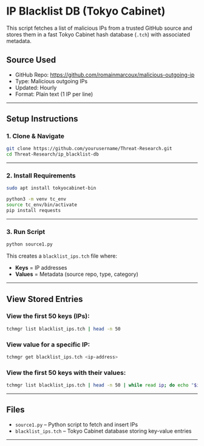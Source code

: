
# IP Blacklist DB (Tokyo Cabinet)

This script fetches a list of malicious IPs from a trusted GitHub source and stores them in a fast Tokyo Cabinet hash database (`.tch`) with associated metadata.

## Source Used

- GitHub Repo: https://github.com/romainmarcoux/malicious-outgoing-ip  
- Type: Malicious outgoing IPs  
- Updated: Hourly  
- Format: Plain text (1 IP per line)

---

## Setup Instructions

### 1. Clone & Navigate

```bash
git clone https://github.com/yourusername/Threat-Research.git
cd Threat-Research/ip_blacklist-db
````

---

### 2. Install Requirements

```bash
sudo apt install tokyocabinet-bin
```

```bash
python3 -m venv tc_env
source tc_env/bin/activate
pip install requests
```

---

### 3. Run Script

```bash
python source1.py
```

This creates a `blacklist_ips.tch` file where:

* **Keys** = IP addresses
* **Values** = Metadata (source repo, type, category)

---

## View Stored Entries

### View the first 50 keys (IPs):

```bash
tchmgr list blacklist_ips.tch | head -n 50
```

### View value for a specific IP:

```bash
tchmgr get blacklist_ips.tch <ip-address>
```

### View the first 50 keys with their values:

```bash
tchmgr list blacklist_ips.tch | head -n 50 | while read ip; do echo "$ip -> $(tchmgr get blacklist_ips.tch $ip)"; done
```

---

## Files

* `source1.py` – Python script to fetch and insert IPs
* `blacklist_ips.tch` – Tokyo Cabinet database storing key-value entries

---

